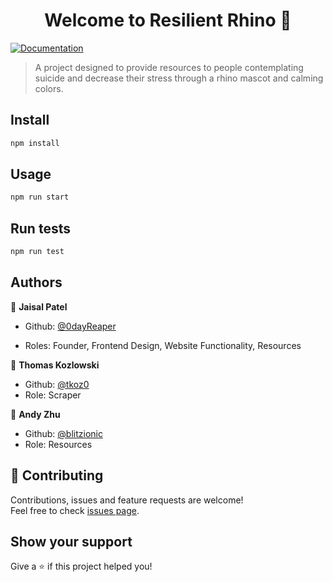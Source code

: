 <h1 align="center">Welcome to Resilient Rhino 👋</h1>
<p>
  <a href="https://github.com/0dayReaper/Resilient-Rhino" target="_blank">
    <img alt="Documentation" src="https://img.shields.io/badge/documentation-yes-brightgreen.svg" />
  </a>
</p>

> A project designed to provide resources to people contemplating suicide and decrease their stress through a rhino mascot and calming colors.

## Install

```sh
npm install
```

## Usage

```sh
npm run start
```

## Run tests

```sh
npm run test
```

## Authors

👤 **Jaisal Patel**

* Github: [@0dayReaper](https://github.com/0dayReaper)

* Roles: Founder, Frontend Design, Website Functionality, Resources

👤 **Thomas Kozlowski**

* Github: [@tkoz0](https://github.com/tkoz0)
* Role: Scraper

👤 **Andy Zhu**

* Github: [@blitzionic](https://github.com/blitzionic)
* Role: Resources

## 🤝 Contributing

Contributions, issues and feature requests are welcome!<br />Feel free to check [issues page](https://github.com/0dayReaper/Resilient-Rhino/issues). 

## Show your support

Give a ⭐️ if this project helped you!